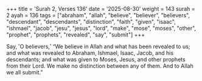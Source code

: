 +++
title = 'Surah 2, Verses 136'
date = '2025-08-30'
weight = 143
surah = 2
ayah = 136
tags = ["abraham", "allah", "believe", "believer", "believers", "descendant", "descendants", "distinction", "faith", "given", "isaac", "ishmael", "jacob", "jesu", "jesus", "lord", "make", "mose", "moses", "other", "prophet", "prophets", "revealed", "say", "submit"]
+++

Say, ˹O believers,˺ “We believe in Allah and what has been revealed to us; and what was revealed to Abraham, Ishmael, Isaac, Jacob, and his descendants; and what was given to Moses, Jesus, and other prophets from their Lord. We make no distinction between any of them. And to Allah we all submit.”
